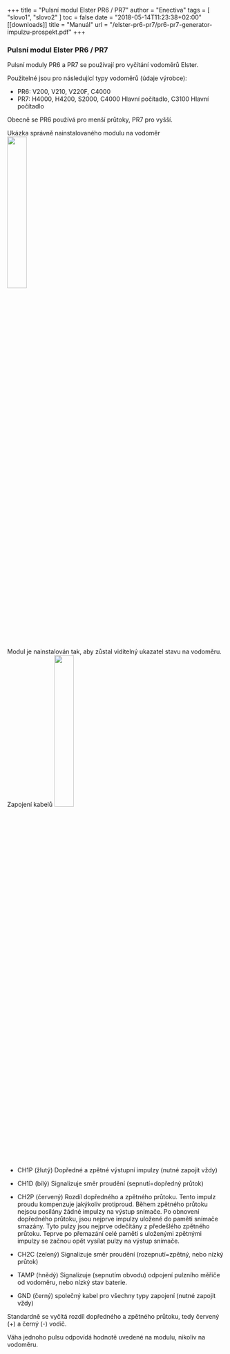 +++
title = "Pulsní modul Elster PR6 / PR7"
author = "Enectiva"
tags = [
    "slovo1",
    "slovo2"
]
toc = false
date = "2018-05-14T11:23:38+02:00"
[[downloads]]
title = "Manuál"
url = "/elster-pr6-pr7/pr6-pr7-generator-impulzu-prospekt.pdf"
+++

### Pulsní modul Elster PR6 / PR7
Pulsní moduly PR6 a PR7 se používají pro vyčítání vodoměrů Elster.


Použitelné jsou pro následující typy vodoměrů (údaje výrobce): 
* PR6: V200, V210, V220F, C4000
* PR7: H4000, H4200, S2000, C4000 Hlavní počítadlo, C3100 Hlavní počítadlo

Obecně se PR6 používá pro menší průtoky, PR7 pro vyšší.

Ukázka správně nainstalovaného modulu na vodoměr
<img class="center" src="/images/elster-pr6-pr7/pr6_02.jpg" style="width:30%"></img>

Modul je nainstalován tak, aby zůstal viditelný ukazatel stavu na vodoměru.
Zapojení kabelů
<img class="center" src="/images/elster-pr6-pr7/pr6_01.png" style="width:30%"></img>

* CH1P (žlutý)	Dopředné a zpětné výstupní impulzy (nutné zapojit vždy) 

* CH1D (bílý)	Signalizuje směr proudění (sepnutí=dopředný průtok) 

* CH2P (červený)	Rozdíl dopředného a zpětného průtoku. Tento impulz proudu kompenzuje jakýkoliv protiproud. Během zpětného průtoku nejsou posílány žádné impulzy na výstup snímače. Po obnovení dopředného průtoku, jsou nejprve impulzy uložené do paměti snímače smazány. Tyto pulzy jsou nejprve odečítány z předešlého zpětného průtoku. Teprve po přemazání celé paměti s uloženými zpětnými impulzy se začnou opět vysílat pulzy na výstup snímače. 

* CH2C (zelený)	Signalizuje směr proudění (rozepnutí=zpětný, nebo nízký průtok) 

* TAMP (hnědý) 	Signalizuje (sepnutím obvodu) odpojení pulzního měřiče od vodoměru, nebo nízký stav baterie. 

* GND (černý)	společný kabel pro všechny typy zapojení (nutné zapojit vždy)

Standardně se vyčítá rozdíl dopředného a zpětného průtoku, tedy červený (+) a černý (-) vodič.

Váha jednoho pulsu odpovídá hodnotě uvedené na modulu, nikoliv na vodoměru.